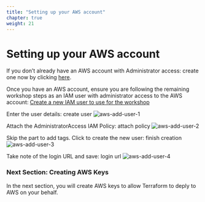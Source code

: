 ```yaml
---
title: "Setting up your AWS account"
chapter: true
weight: 21
---
```


# Setting up your AWS account

If you don’t already have an AWS account with Administrator access: create one now by clicking <a href="https://aws.amazon.com/getting-started/">here</a>.

Once you have an AWS account, ensure you are following the remaining workshop steps as an IAM user with administrator access to the AWS account: <a href="https://console.aws.amazon.com/iam/home?#/users$new">Create a new IAM user to use for the workshop</a>

Enter the user details: create user
![aws-add-user-1](/images/aws-add-user-1.png)

Attach the AdministratorAccess IAM Policy: attach policy
![aws-add-user-2](/images/aws-add-user-2.png)

Skip the part to add tags.  Click to create the new user: finish creation
![aws-add-user-3](/images/aws-add-user-3.png)

Take note of the login URL and save: login url
![aws-add-user-4](/images/aws-add-user-4.png)

### Next Section: Creating AWS Keys
In the next section, you will create AWS keys to allow Terraform to deply to AWS on your behalf.

